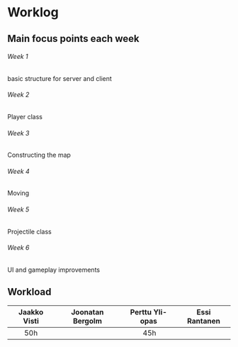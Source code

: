# Worklog

## Main focus points each week
###### Week 1
basic structure for server and client

###### Week 2
Player class

###### Week 3
Constructing the map
	
###### Week 4
Moving

###### Week 5
Projectile class

###### Week 6
UI and gameplay improvements

## Workload
| Jaakko Visti   | Joonatan Bergolm   | Perttu Yli-opas   | Essi Rantanen   |
|:--------------:|:------------------:|:-----------------:|:---------------:|
| 50h            |                    | 45h               |                 |

